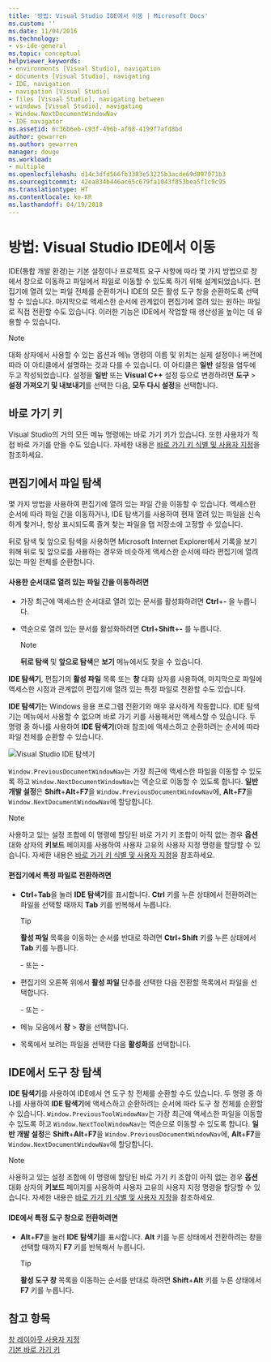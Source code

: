 ```yaml
---
title: '방법: Visual Studio IDE에서 이동 | Microsoft Docs'
ms.custom: ''
ms.date: 11/04/2016
ms.technology:
- vs-ide-general
ms.topic: conceptual
helpviewer_keywords:
- environments [Visual Studio], navigation
- documents [Visual Studio], navigating
- IDE, navigation
- navigation [Visual Studio]
- files [Visual Studio], navigating between
- windows [Visual Studio], navigating
- Window.NextDocumentWindowNav
- IDE navigator
ms.assetid: 6c36b6eb-c93f-496b-af08-4199f7afd8bd
author: gewarren
ms.author: gewarren
manager: douge
ms.workload:
- multiple
ms.openlocfilehash: d14c3dfd566fb3383e53225b3acde69d097071b3
ms.sourcegitcommit: 42ea834b446ac65c679fa1043f853bea5f1c9c95
ms.translationtype: HT
ms.contentlocale: ko-KR
ms.lasthandoff: 04/19/2018
---
```

# <a name="how-to-move-around-in-the-visual-studio-ide"></a>방법: Visual Studio IDE에서 이동
IDE(통합 개발 환경)는 기본 설정이나 프로젝트 요구 사항에 따라 몇 가지 방법으로 창에서 창으로 이동하고 파일에서 파일로 이동할 수 있도록 하기 위해 설계되었습니다. 편집기에 열려 있는 파일 전체를 순환하거나 IDE의 모든 활성 도구 창을 순환하도록 선택할 수 있습니다. 마지막으로 액세스한 순서에 관계없이 편집기에 열려 있는 원하는 파일로 직접 전환할 수도 있습니다. 이러한 기능은 IDE에서 작업할 때 생산성을 높이는 데 유용할 수 있습니다.  
  
> [!NOTE]
> 대화 상자에서 사용할 수 있는 옵션과 메뉴 명령의 이름 및 위치는 실제 설정이나 버전에 따라 이 아티클에서 설명하는 것과 다를 수 있습니다. 이 아티클은 **일반** 설정을 염두에 두고 작성되었습니다. 설정을 **일반** 또는 **Visual C++** 설정 등으로 변경하려면 **도구** > **설정 가져오기 및 내보내기**를 선택한 다음, **모두 다시 설정**을 선택합니다.

## <a name="keyboard-shortcuts"></a>바로 가기 키  
Visual Studio의 거의 모든 메뉴 명령에는 바로 가기 키가 있습니다. 또한 사용자가 직접 바로 가기를 만들 수도 있습니다. 자세한 내용은 [바로 가기 키 식별 및 사용자 지정](../ide/identifying-and-customizing-keyboard-shortcuts-in-visual-studio.md)을 참조하세요.  
  
## <a name="navigate-among-files-in-the-editor"></a>편집기에서 파일 탐색  
몇 가지 방법을 사용하여 편집기에 열려 있는 파일 간을 이동할 수 있습니다. 액세스한 순서에 따라 파일 간을 이동하거나, IDE 탐색기를 사용하여 현재 열려 있는 파일을 신속하게 찾거나, 항상 표시되도록 즐겨 찾는 파일을 탭 저장소에 고정할 수 있습니다.  
  
뒤로 탐색 및 앞으로 탐색을 사용하면 Microsoft Internet Explorer에서 기록을 보기 위해 뒤로 및 앞으로를 사용하는 경우와 비슷하게 액세스한 순서에 따라 편집기에 열려 있는 파일 전체를 순환합니다.  
  
#### <a name="to-move-through-open-files-in-order-of-use"></a>사용한 순서대로 열려 있는 파일 간을 이동하려면  
  
-   가장 최근에 액세스한 순서대로 열려 있는 문서를 활성화하려면 **Ctrl**+**-** 을 누릅니다.  
  
-   역순으로 열려 있는 문서를 활성화하려면 **Ctrl**+**Shift**+**-** 를 누릅니다.  
  
    > [!NOTE]
    > **뒤로 탐색** 및 **앞으로 탐색**은 **보기** 메뉴에서도 찾을 수 있습니다.  
  
**IDE 탐색기**, 편집기의 **활성 파일** 목록 또는 **창** 대화 상자를 사용하여, 마지막으로 파일에 액세스한 시점과 관계없이 편집기에 열려 있는 특정 파일로 전환할 수도 있습니다.  
  
**IDE 탐색기**는 Windows 응용 프로그램 전환기와 매우 유사하게 작동합니다. IDE 탐색기는 메뉴에서 사용할 수 없으며 바로 가기 키를 사용해서만 액세스할 수 있습니다. 두 명령 중 하나를 사용하여 **IDE 탐색기**(아래 참조)에 액세스하고 순환하려는 순서에 따라 파일 전체를 순환할 수 있습니다.  
  
![Visual Studio IDE 탐색기](../ide/media/vs2015_ide_navigator.png "VS2015_IDE_Navigator")  
  
`Window.PreviousDocumentWindowNav`는 가장 최근에 액세스한 파일을 이동할 수 있도록 하고 `Window.NextDocumentWindowNav`는 역순으로 이동할 수 있도록 합니다. **일반 개발 설정**은 **Shift**+**Alt**+**F7**을 `Window.PreviousDocumentWindowNav`에, **Alt**+**F7**을 `Window.NextDocumentWindowNav`에 할당합니다.
  
> [!NOTE]
> 사용하고 있는 설정 조합에 이 명령에 할당된 바로 가기 키 조합이 아직 없는 경우 **옵션** 대화 상자의 **키보드** 페이지를 사용하여 사용자 고유의 사용자 지정 명령을 할당할 수 있습니다. 자세한 내용은 [바로 가기 키 식별 및 사용자 지정](../ide/identifying-and-customizing-keyboard-shortcuts-in-visual-studio.md)을 참조하세요.  
  
#### <a name="to-switch-to-specific-files-in-the-editor"></a>편집기에서 특정 파일로 전환하려면  
  
-   **Ctrl**+**Tab**을 눌러 **IDE 탐색기**를 표시합니다. **Ctrl** 키를 누른 상태에서 전환하려는 파일을 선택할 때까지 **Tab** 키를 반복해서 누릅니다.  
  
    > [!TIP]
    >  **활성 파일** 목록을 이동하는 순서를 반대로 하려면 **Ctrl**+**Shift** 키를 누른 상태에서 **Tab** 키를 누릅니다.  
  
    \- 또는 -  
  
-   편집기의 오른쪽 위에서 **활성 파일** 단추를 선택한 다음 전환할 목록에서 파일을 선택합니다.  
  
    \- 또는 -  
  
-   메뉴 모음에서 **창** > **창**을 선택합니다.  
  
-   목록에서 보려는 파일을 선택한 다음 **활성화**를 선택합니다.  
  
## <a name="navigate-among-tool-windows-in-the-ide"></a>IDE에서 도구 창 탐색  
**IDE 탐색기**를 사용하여 IDE에서 연 도구 창 전체를 순환할 수도 있습니다. 두 명령 중 하나를 사용하여 **IDE 탐색기**에 액세스하고 순환하려는 순서에 따라 도구 창 전체를 순환할 수 있습니다. `Window.PreviousToolWindowNav`는 가장 최근에 액세스한 파일을 이동할 수 있도록 하고 `Window.NextToolWindowNav`는 역순으로 이동할 수 있도록 합니다. **일반 개발 설정**은 **Shift**+**Alt**+**F7**을 `Window.PreviousDocumentWindowNav`에, **Alt**+**F7**을 `Window.NextDocumentWindowNav`에 할당합니다.
  
> [!NOTE]
> 사용하고 있는 설정 조합에 이 명령에 할당된 바로 가기 키 조합이 아직 없는 경우 **옵션** 대화 상자의 **키보드** 페이지를 사용하여 사용자 고유의 사용자 지정 명령을 할당할 수 있습니다. 자세한 내용은 [바로 가기 키 식별 및 사용자 지정](../ide/identifying-and-customizing-keyboard-shortcuts-in-visual-studio.md)을 참조하세요.  
  
#### <a name="to-switch-to-a-specific-tool-window-in-the-ide"></a>IDE에서 특정 도구 창으로 전환하려면  
  
-   **Alt**+**F7**을 눌러 **IDE 탐색기**를 표시합니다. **Alt** 키를 누른 상태에서 전환하려는 창을 선택할 때까지 **F7** 키를 반복해서 누릅니다.  
  
    > [!TIP]
    > **활성 도구 창** 목록을 이동하는 순서를 반대로 하려면 **Shift**+**Alt** 키를 누른 상태에서 **F7** 키를 누릅니다.  
  
## <a name="see-also"></a>참고 항목
[창 레이아웃 사용자 지정](../ide/customizing-window-layouts-in-visual-studio.md)   
[기본 바로 가기 키](../ide/default-keyboard-shortcuts-in-visual-studio.md)